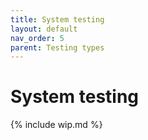 ```yaml
---
title: System testing
layout: default
nav_order: 5
parent: Testing types
---
```


# System testing

{% include wip.md %}